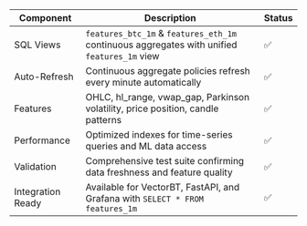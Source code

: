 | Component | Description | Status |
|-----------|-------------|--------|
| SQL Views | `features_btc_1m` & `features_eth_1m` continuous aggregates with unified `features_1m` view | ✅ |
| Auto-Refresh | Continuous aggregate policies refresh every minute automatically | ✅ |
| Features | OHLC, hl_range, vwap_gap, Parkinson volatility, price position, candle patterns | ✅ |
| Performance | Optimized indexes for time-series queries and ML data access | ✅ |
| Validation | Comprehensive test suite confirming data freshness and feature quality | ✅ |
| Integration Ready | Available for VectorBT, FastAPI, and Grafana with `SELECT * FROM features_1m` | ✅ |